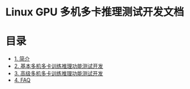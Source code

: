 # Linux GPU 多机多卡推理测试开发文档

# 目录

- [1. 简介](#1)
- [2. 基本多机多卡训练推理功能测试开发](#2---)
- [3. 高级多机多卡训练推理功能测试开发](#3---)
- [4. FAQ](#4)

